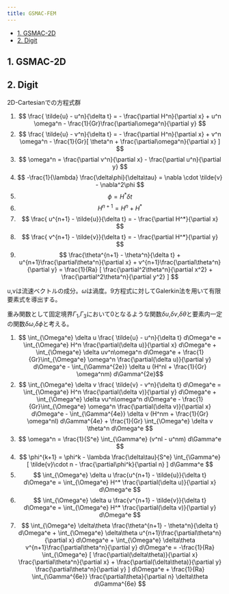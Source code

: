 ```yaml
---
title: GSMAC-FEM
---
```


- [1. GSMAC-2D](#1-gsmac-2d)
- [2. Digit](#2-digit)

## 1. GSMAC-2D

## 2. Digit

2D-Cartesianでの方程式群

1. $$ \frac{ \tilde{u} - u^n}{\delta t} = - \frac{\partial H^n}{\partial x}  + u^n \omega^n - \frac{1}{Gr}\frac{\partial\omega^n}{\partial y} $$
2. $$ \frac{ \tilde{u} - v^n}{\delta t} = - \frac{\partial H^n}{\partial x}  + v^n \omega^n - \frac{1}{Gr}[ \theta^n + \frac{\partial\omega^n}{\partial x} ] $$
3. $$ \omega^n = \frac{\partial v^n}{\partial x} - \frac{\partial u^n}{\partial y} $$
4. $$ -\frac{1}{\lambda} \frac{\delta\phi}{\delta\tau} = \nabla \cdot \tilde{v} - \nabla^2\phi $$
5. $$ \phi = H^*\delta t $$
6. $$ H^{n+1} = H^n + H^* $$
7. $$ \frac{ u^{n+1} - \tilde{u}}{\delta t} = - \frac{\partial H^*}{\partial x} $$
8. $$ \frac{ v^{n+1} - \tilde{v}}{\delta t} = - \frac{\partial H^*}{\partial y} $$
9. $$ \frac{\theta^{n+1} - \theta^n}{\delta t} + u^{n+1}\frac{\partial\theta^n}{\partial x} + v^{n+1}\frac{\partial\theta^n}{\partial y} = \frac{1}{Ra} [ \frac{\partial^2\theta^n}{\partial x^2} + \frac{\partial^2\theta^n}{\partial y^2} ] $$

u,vは流速ベクトルの成分。$\omega$は渦度。9方程式に対してGalerkin法を用いて有限要素式を導出する。

重み関数として固定境界$\Gamma_1$,$\Gamma_3$において0となるような関数$\delta u$,$\delta v$,$\delta\theta$と要素内一定の関数$\delta\omega$,$\delta\phi$と考える。

1. $$ \int_{\Omega^e} \delta u \frac{ \tilde{u} - u^n}{\delta t} d\Omega^e = \int_{\Omega^e} H^n \frac{\partial(\delta u)}{\partial x} d\Omega^e + \int_{\Omega^e} \delta uv^n\omega^n d\Omega^e + \frac{1}{Gr}\int_{\Omega^e} \omega^n \frac{\partial(\delta u)}{\partial y} d\Omega^e - \int_{\Gamma^{2e}} \delta u (H^nl + \frac{1}{Gr} \omega^nm) d\Gamma^{2e}$$
2. $$ \int_{\Omega^e} \delta v \frac{ \tilde{v} - v^n}{\delta t} d\Omega^e = \int_{\Omega^e} H^n \frac{\partial(\delta v)}{\partial y} d\Omega^e + \int_{\Omega^e} \delta vu^n\omega^n d\Omega^e - \frac{1}{Gr}\int_{\Omega^e} \omega^n \frac{\partial(\delta v)}{\partial x} d\Omega^e - \int_{\Gamma^{4e}} \delta v (H^nm + \frac{1}{Gr} \omega^nl) d\Gamma^{4e} + \frac{1}{Gr} \int_{\Omega^e} \delta v \theta^n d\Omega^e $$
3. $$ \omega^n = \frac{1}{S^e} \int_{\Gamma^e} (v^nl - u^nm) d\Gamma^e $$
4. $$ \phi^{k+1} = \phi^k - \lambda \frac{\delta\tau}{S^e} \int_{\Gamma^e} [ \tilde{v}\cdot n - \frac{\partial\phi^k}{\partial n} ] d\Gamma^e $$
5. $$ \int_{\Omega^e} \delta u \frac{u^{n+1} - \tilde{u}}{\delta t} d\Omega^e = \int_{\Omega^e} H^* \frac{\partial(\delta u)}{\partial x} d\Omega^e $$
6. $$ \int_{\Omega^e} \delta u \frac{v^{n+1} - \tilde{v}}{\delta t} d\Omega^e = \int_{\Omega^e} H^* \frac{\partial(\delta v)}{\partial y} d\Omega^e $$
7. $$ \int_{\Omega^e} \delta\theta \frac{\theta^{n+1} - \theta^n}{\delta t} d\Omega^e + \int_{\Omega^e} \delta\theta u^{n+1}\frac{\partial\theta^n}{\partial x} d\Omega^e + \int_{\Omega^e} \delta\theta v^{n+1}\frac{\partial\theta^n}{\partial y} d\Omega^e = -\frac{1}{Ra} \int_{\Omega^e} [ \frac{\partial(\delta\theta)}{\partial x} \frac{\partial\theta^n}{\partial x} + \frac{\partial(\delta\theta)}{\partial y} \frac{\partial\theta^n}{\partial y} ] d\Omega^e + \frac{1}{Ra} \int_{\Gamma^{6e}} \frac{\partial\theta}{\partial n} \delta\theta d\Gamma^{6e} $$

